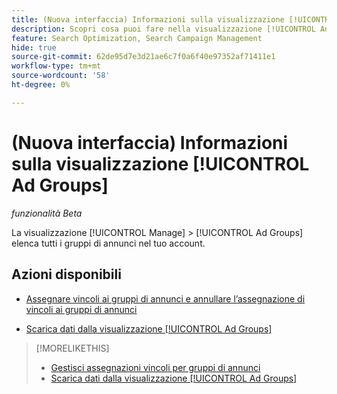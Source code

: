 ```yaml
---
title: (Nuova interfaccia) Informazioni sulla visualizzazione [!UICONTROL Ad Groups]
description: Scopri cosa puoi fare nella visualizzazione [!UICONTROL Ad Groups].
feature: Search Optimization, Search Campaign Management
hide: true
source-git-commit: 62de95d7e3d21ae6c7f0a6f40e97352af71411e1
workflow-type: tm+mt
source-wordcount: '58'
ht-degree: 0%

---
```


# (Nuova interfaccia) Informazioni sulla visualizzazione [!UICONTROL Ad Groups]

*funzionalità Beta*

La visualizzazione [!UICONTROL Manage] > [!UICONTROL Ad Groups] elenca tutti i gruppi di annunci nel tuo account.

## Azioni disponibili

* [Assegnare vincoli ai gruppi di annunci e annullare l’assegnazione di vincoli ai gruppi di annunci](/help/search-social-commerce/new-ui/manage/ad-groups/ad-group-constraint-assignments-manage.md)

* [Scarica dati dalla visualizzazione [!UICONTROL Ad Groups]](/help/search-social-commerce/new-ui/manage/ad-groups/ad-group-view-report.md)

>[!MORELIKETHIS]
>
>* [Gestisci assegnazioni vincoli per gruppi di annunci](ad-group-constraint-assignments-manage.md)
>* [Scarica dati dalla visualizzazione [!UICONTROL Ad Groups]](ad-group-view-report.md)
